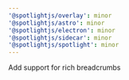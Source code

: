 ```yaml
---
'@spotlightjs/overlay': minor
'@spotlightjs/astro': minor
'@spotlightjs/electron': minor
'@spotlightjs/sidecar': minor
'@spotlightjs/spotlight': minor
---
```


Add support for rich breadcrumbs
